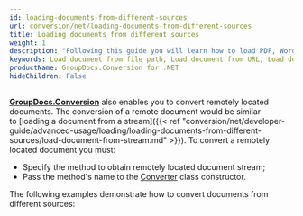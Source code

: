 ```yaml
---
id: loading-documents-from-different-sources
url: conversion/net/loading-documents-from-different-sources
title: Loading documents from different sources
weight: 1
description: "Following this guide you will learn how to load PDF, Word, Excel, or PowerPoint documents by local file path, stream or URL for further processing with GroupDocs.Conversion for .NET API."
keywords: Load document from file path, Load document from URL, Load document from stream
productName: GroupDocs.Conversion for .NET
hideChildren: False
---
```

[**GroupDocs.Conversion**](https://products.groupdocs.com/conversion/net) also enables you to convert remotely located documents. The conversion of a remote document would be similar to [loading a document from a stream]({{< ref "conversion/net/developer-guide/advanced-usage/loading/loading-documents-from-different-sources/load-document-from-stream.md" >}}). To convert a remotely located document you must:
*   Specify the method to obtain remotely located document stream; 
*   Pass the method's name to the [Converter](https://reference.groupdocs.com/conversion/net/groupdocs.conversion/converter) class constructor.

The following examples demonstrate how to convert documents from different sources:
